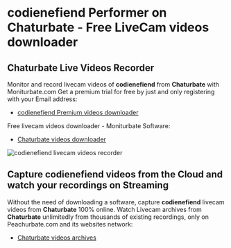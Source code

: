 # codienefiend Performer on Chaturbate - Free LiveCam videos downloader

## Chaturbate Live Videos Recorder

Monitor and record livecam videos of **codienefiend** from **Chaturbate** with Moniturbate.com
Get a premium trial for free by just and only registering with your Email address:
* [codienefiend Premium videos downloader](https://moniturbate.com/request-demo-licence-key.html)

Free livecam videos downloader - Moniturbate Software:
* [Chaturbate videos downloader](https://moniturbate.com/moniturbate-download-software.html)

![codienefiend livecam videos recorder](https://peachurnet.com/templates/moniturbate-software.png)


## Capture codienefiend videos from the Cloud and watch your recordings on Streaming

Without the need of downloading a software, capture **codienefiend** livecam videos from **Chaturbate** 100% online.
Watch Livecam archives from **Chaturbate** unlimitedly from thousands of existing recordings, only on Peachurbate.com and its websites network:
* [Chaturbate videos archives](https://peachurnet.com/)